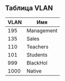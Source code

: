 ## Таблица VLAN 

| VLAN | Имя        |
| ---- | ---------- |
| 195  | Management |
| 135  | Sales      |
| 110  | Teachers   |
| 101  | Students   |
| 999  | BlackHol   |
| 1000 | Native     |

